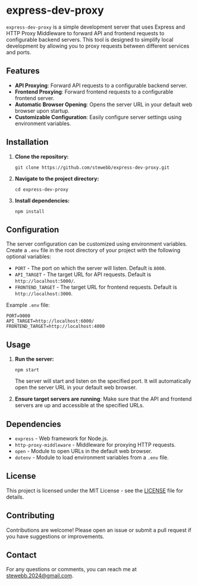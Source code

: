 # express-dev-proxy

`express-dev-proxy` is a simple development server that uses Express and HTTP Proxy Middleware to forward API and frontend requests to configurable backend servers. This tool is designed to simplify local development by allowing you to proxy requests between different services and ports.

## Features

- **API Proxying**: Forward API requests to a configurable backend server.
- **Frontend Proxying**: Forward frontend requests to a configurable frontend server.
- **Automatic Browser Opening**: Opens the server URL in your default web browser upon startup.
- **Customizable Configuration**: Easily configure server settings using environment variables.

## Installation

1. **Clone the repository:**

   `git clone https://github.com/stewebb/express-dev-proxy.git`

2. **Navigate to the project directory:**

   `cd express-dev-proxy`

3. **Install dependencies:**

   `npm install`

## Configuration

The server configuration can be customized using environment variables. Create a `.env` file in the root directory of your project with the following optional variables:

- `PORT` - The port on which the server will listen. Default is `8000`.
- `API_TARGET` - The target URL for API requests. Default is `http://localhost:5000/`.
- `FRONTEND_TARGET` - The target URL for frontend requests. Default is `http://localhost:3000`.

Example `.env` file:

```
PORT=9000 
API_TARGET=http://localhost:6000/ FRONTEND_TARGET=http://localhost:4000
```

## Usage

1. **Run the server:**

   `npm start`

   The server will start and listen on the specified port. It will automatically open the server URL in your default web browser.

2. **Ensure target servers are running**: Make sure that the API and frontend servers are up and accessible at the specified URLs.

## Dependencies

- `express` - Web framework for Node.js.
- `http-proxy-middleware` - Middleware for proxying HTTP requests.
- `open` - Module to open URLs in the default web browser.
- `dotenv` - Module to load environment variables from a `.env` file.

## License

This project is licensed under the MIT License - see the [LICENSE](LICENSE) file for details.

## Contributing

Contributions are welcome! Please open an issue or submit a pull request if you have suggestions or improvements.

## Contact

For any questions or comments, you can reach me at [stewebb.2024@gmail.com](stewebb.2024@gmail.com).